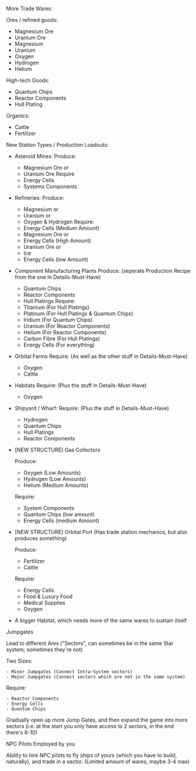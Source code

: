 More Trade Wares:

 Ores / refined goods:
    
   - Magnesium Ore
   - Uranium Ore
   - Magnesium
   - Uranium
   - Oxygen
   - Hydrogen
   - Helium
   
 High-tech Goods:
   
   - Quantum Chips
   - Reactor Components
   - Hull Plating
   
 Organics:
   
   - Cattle
   - Fertilizer
   
   
New Station Types / Production Loadouts:

  - Asteroid Mines: 
    Produce:
      - Magnesium Ore
      or 
      - Uranium Ore
    Require
      - Energy Cells
      - Systems Components
      
  - Refineries:
    Produce:
      - Magnesium
      or
      - Uranium
      or
      - Oxygen & Hydrogen 
    Require:
      - Energy Cells (Medium Amount)
      - Magnesium Ore
      or
      - Energy Cells (High Amount)
      - Uranium Ore
      or
      - Ice
      - Energy Cells (low Amount)
  
  - Component Manufacturing Plants
    Produce: (seperate Production Recipe from the one in Details-Must-Have)
      - Quantum Chips
      - Reactor Components
      - Hull Platings
    Require:
      - Titanium (For Hull Platings)
      - Platinum (For Hull Platings & Quantum Chips)
      - Iridium (For Quantum Chips)
      - Uranium (For Reactor Components)
      - Helium (For Reactor Components)
      - Carbon Fibre (For Hull Platings)
      - Energy Cells (For everything)
      
  - Orbital Farms
    Require: (As well as the other stuff in Details-Must-Have)
      - Oxygen
      - Cattle
      
  - Habitats
    Require: (Plus the stuff in Details-Must-Have)
      - Oxygen
  
  - Shipyard / Wharf: 
    Require: (Plus the stuff in Details-Must-Have)
      - Hydrogen
      - Quantum Chips
      - Hull Platings
      - Reactor Components

  - [NEW STRUCTURE] Gas Collectors
  
    Produce:
    
      - Oxygen (Low Amounts)
      - Hydrogen (Low Amounts)
      - Helium (Medium Amounts)
      
    Require:
    
      - System Components
      - Quantum Chips (low amount)
      - Energy Cells (medium Amount)
      
  - [NEW STRUCTURE] Orbital Port (Has trade station mechanics, but also produces something)
  
    Produce:
      - Fertilizer
      - Cattle
    
    Require:
      - Energy Cells
      - Food & Luxury Food
      - Medical Supplies
      - Oxygen
      
  - A bigger Habitat, which needs more of the same wares to sustain itself
  
Jumpgates

  Lead to different Ares ("Sectors", can sometimes be in the same Star system; sometimes they're not)
  
  Two Sizes: 
  
    - Minor Jumpgates (Connect Intra-System sectors)
    - Major Jumpgates (Connect sectors which are not in the same system)
    
  Require:
  
    - Reactor Components
    - Energy Cells
    - Quantum Chips
    
  Gradually open up more Jump Gates, and then expand the game into more sectors (i.e. at the start you only have access to 2 sectors, in the end there's 8-10)
  
NPC Pilots Employed by you
  
  Ability to hire NPC pilots to fly ships of yours (which you have to build, naturally), and trade in a sector. (Limited amount of wares, maybe 3-4 max)
  

  
